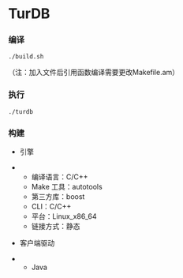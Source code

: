#  TurDB

### 编译

```
./build.sh
```

（注：加入文件后引用函数编译需要更改Makefile.am）

### 执行

```
./turdb
```

### 构建

- 引擎

- - 编译语言：C/C++
  - Make 工具：autotools
  - 第三方库：boost
  - CLI：C/C++
  - 平台：Linux_x86_64
  - 链接方式：静态

- 客户端驱动

- - Java